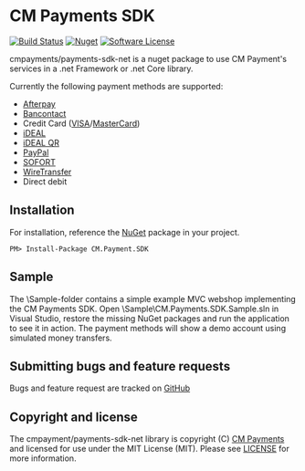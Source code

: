 # CM Payments SDK

[![Build Status][badge-build]][build]
[![Nuget][badge-nuget]][nuget]
[![Software License][badge-license]][license]

cmpayments/payments-sdk-net is a nuget package to use CM Payment's services in a .net Framework or .net Core library.

Currently the following payment methods are supported:
- [Afterpay](https://www.afterpay.nl/)
- [Bancontact](https://www.bancontact.com)
- Credit Card ([VISA](https://www.visa.com)/[MasterCard](https://www.mastercard.com))
- [iDEAL](https://www.ideal.nl/)
- [iDEAL QR](https://www.ideal.nl/betalen/wat/via-qr-code/)
- [PayPal](https://www.paypal.com)
- [SOFORT](https://www.sofort.com)
- [WireTransfer](https://en.wikipedia.org/wiki/Wire_transfer)
- Direct debit

## Installation

For installation, reference the [NuGet][] package in your project.

```
PM> Install-Package CM.Payment.SDK
```

## Sample

The \Sample-folder contains a simple example MVC webshop implementing the CM Payments SDK.
Open \Sample\CM.Payments.SDK.Sample.sln in Visual Studio, restore the missing NuGet packages and run the application to see it in action. The payment methods will show a demo account using simulated money transfers. 

## Submitting bugs and feature requests

Bugs and feature request are tracked on [GitHub](https://github.com/cmpayments/iban/payments-sdk-net)

## Copyright and license

The cmpayment/payments-sdk-net library is copyright (C) [CM Payments](https://cmpayments.com/) and licensed for use under the MIT License (MIT). Please see [LICENSE][] for more information.

[badge-build]: https://img.shields.io/appveyor/ci/cm-payments/payments-sdk-net.svg?style=flat-square
[build]: https://ci.appveyor.com/project/cmpayments/payments-sdk-net

[badge-nuget]: 	https://img.shields.io/nuget/v/CM.Payments.SDK.svg
[nuget]: https://www.nuget.org/packages/CM.Payments.SDK/

[badge-license]: https://img.shields.io/badge/license-MIT-brightgreen.svg?style=flat-square
[license]: https://github.com/cmpayments/payments-sdk-net/blob/master/LICENSE
